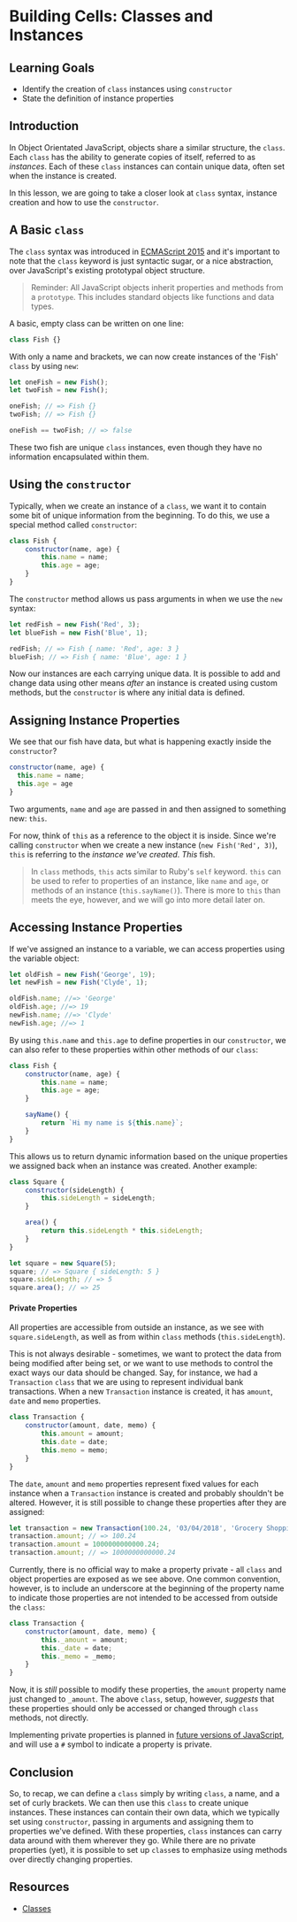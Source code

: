 # Building Cells: Classes and Instances

## Learning Goals

- Identify the creation of `class` instances using `constructor`
- State the definition of instance properties

## Introduction

In Object Orientated JavaScript, objects share a similar structure, the `class`.
Each `class` has the ability to generate copies of itself, referred to as
_instances_. Each of these `class` instances can contain unique data, often
set when the instance is created.

In this lesson, we are going to take a closer look at `class` syntax, instance
creation and how to use the `constructor`.

## A Basic `class`

The `class` syntax was introduced in [ECMAScript 2015][ecma] and it's important
to note that the `class` keyword is just syntactic sugar, or a nice abstraction,
over JavaScript's existing prototypal object structure.

> Reminder: All JavaScript objects inherit properties and methods from a
> `prototype`. This includes standard objects like functions and data types.

A basic, empty class can be written on one line:

```js
class Fish {}
```

With only a name and brackets, we can now create instances of the 'Fish' `class`
by using `new`:

```js
let oneFish = new Fish();
let twoFish = new Fish();

oneFish; // => Fish {}
twoFish; // => Fish {}

oneFish == twoFish; // => false
```

These two fish are unique `class` instances, even though they have no
information encapsulated within them.

## Using the `constructor`

Typically, when we create an instance of a `class`, we want it to contain some
bit of unique information from the beginning. To do this, we use a special
method called `constructor`:

```js
class Fish {
	constructor(name, age) {
		this.name = name;
		this.age = age;
	}
}
```

The `constructor` method allows us pass arguments in when we use the `new`
syntax:

```js
let redFish = new Fish('Red', 3);
let blueFish = new Fish('Blue', 1);

redFish; // => Fish { name: 'Red', age: 3 }
blueFish; // => Fish { name: 'Blue', age: 1 }
```

Now our instances are each carrying unique data. It is possible to add and
change data using other means _after_ an instance is created using custom
methods, but the `constructor` is where any initial data is defined.

## Assigning Instance Properties

We see that our fish have data, but what is happening exactly inside the
`constructor`?

```js
constructor(name, age) {
  this.name = name;
  this.age = age
}
```

Two arguments, `name` and `age` are passed in and then assigned to something
new: `this`.

For now, think of `this` as a reference to the object it is inside. Since we're
calling `constructor` when we create a new instance (`new Fish('Red', 3)`),
`this` is referring to the _instance we've created_. _This_ fish.

> In `class` methods, `this` acts similar to Ruby's `self` keyword. `this` can
> be used to refer to properties of an instance, like `name` and `age`, or methods
> of an instance (`this.sayName()`). There is more to `this` than meets
> the eye, however, and we will go into more detail later on.

## Accessing Instance Properties

If we've assigned an instance to a variable, we can access properties
using the variable object:

```js
let oldFish = new Fish('George', 19);
let newFish = new Fish('Clyde', 1);

oldFish.name; //=> 'George'
oldFish.age; //=> 19
newFish.name; //=> 'Clyde'
newFish.age; //=> 1
```

By using `this.name` and `this.age` to define properties in our `constructor`,
we can also refer to these properties within other methods of our `class`:

```js
class Fish {
	constructor(name, age) {
		this.name = name;
		this.age = age;
	}

	sayName() {
		return `Hi my name is ${this.name}`;
	}
}
```

This allows us to return dynamic information based on the unique properties
we assigned back when an instance was created. Another example:

```js
class Square {
	constructor(sideLength) {
		this.sideLength = sideLength;
	}

	area() {
		return this.sideLength * this.sideLength;
	}
}

let square = new Square(5);
square; // => Square { sideLength: 5 }
square.sideLength; // => 5
square.area(); // => 25
```

#### Private Properties

All properties are accessible from outside an instance, as we see with
`square.sideLength`, as well as from within `class` methods (`this.sideLength`).

This is not always desirable - sometimes, we want to protect the data from being
modified after being set, or we want to use methods to control the exact ways
our data should be changed. Say, for instance, we had a `Transaction` `class`
that we are using to represent individual bank transactions. When a new
`Transaction` instance is created, it has `amount`, `date` and `memo`
properties.

```js
class Transaction {
	constructor(amount, date, memo) {
		this.amount = amount;
		this.date = date;
		this.memo = memo;
	}
}
```

The `date`, `amount` and `memo` properties represent fixed values for each
instance when a `Transaction` instance is created and probably shouldn't be
altered. However, it is still possible to change these properties after they are
assigned:

```js
let transaction = new Transaction(100.24, '03/04/2018', 'Grocery Shopping');
transaction.amount; // => 100.24
transaction.amount = 1000000000000.24;
transaction.amount; // => 1000000000000.24
```

Currently, there is no official way to make a property private - all `class` and
object properties are exposed as we see above. One common convention, however,
is to include an underscore at the beginning of the property name to indicate
those properties are not intended to be accessed from outside the `class`:

```js
class Transaction {
	constructor(amount, date, memo) {
		this._amount = amount;
		this._date = date;
		this._memo = _memo;
	}
}
```

Now, it is _still_ possible to modify these properties, the `amount` property
name just changed to `_amount`. The above `class`, setup, however, _suggests_
that these properties should only be accessed or changed through `class`
methods, not directly.

Implementing private properties is planned in
[future versions of JavaScript][esnext], and will use a `#` symbol to indicate a
property is private.

## Conclusion

So, to recap, we can define a `class` simply by writing `class`, a name, and a
set of curly brackets. We can then use this `class` to create unique instances.
These instances can contain their own data, which we typically set using
`constructor`, passing in arguments and assigning them to properties we've
defined. With these properties, `class` instances can carry data around with
them wherever they go. While there are no private properties (yet), it is
possible to set up `class`es to emphasize using methods over directly changing
properties.

## Resources

- [Classes](https://developer.mozilla.org/en-US/docs/Web/JavaScript/Reference/Classes)

[ecma]: https://www.w3schools.com/js/js_es6.asp
[esnext]: https://www.sitepoint.com/javascript-private-class-fields/
